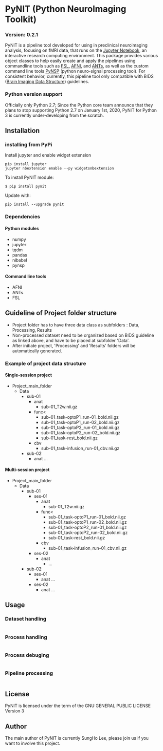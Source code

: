 # PyNIT (Python NeuroImaging Toolkit)
### Version: 0.2.1

PyNIT is a pipeline tool developed for using in preclinical neuroimaging analysis, focusing on fMRI data, that runs on the [Jupyter Notebook](http://jupyter-notebook.readthedocs.io/en/stable/), an interactive research computing environment. This package provides various object classes to help easily create and apply the pipelines using commandline tools such as [FSL](https://fsl.fmrib.ox.ac.uk), [AFNI](https://afni.nimh.nih.gov), and [ANTs](http://stnava.github.io/ANTs/), as well as the custom command line tools [PyNSP](https://github.com/dvm-shlee/PyNSP) (python neuro-signal processing tool). For consistent behavior, currently, this pipeline tool only compatible with BIDS ([Brain Imaging Data Structure](http://bids.neuroimaging.io)) guidelines.

### Python version support
Officially only Python 2.7; Since the Python core team announce that they plans to stop supporting Python 2.7 on January 1st, 2020, PyNIT for Python 3 is currently under-developing from the scratch.

## Installation
### installing from PyPi 
Install jupyter and enable widget extension

```
pip install jupyter
jupyter nbextension enable --py widgetsnbextension
```

To install PyNIT module:
```angular2html
$ pip install pynit
```

Update with:
```
pip install --upgrade pynit
```

### Dependencies
#### Python modules
- numpy
- jupyter 
- tqdm
- pandas
- nibabel
- pynsp
#### Command line tools
- AFNI
- ANTs
- FSL

## Guideline of Project folder structure

- Project folder has to have three data class as subfolders : Data, Processing, Results
- Non-processed dataset need to be organized based on BIDS guideline as linked above, and have to be placed at subfolder 'Data'.
- After initiate project, 'Processing' and 'Results' folders will be automatically generated.

### Example of project data structure
#### Single-session project
- Project_main_folder
    - Data
        - sub-01
            - anat
                - sub-01_T2w.nii.gz
            - func<
                - sub-01_task-optoP1_run-01_bold.nii.gz
                - sub-01_task-optoP1_run-02_bold.nii.gz
                - sub-01_task-optoP2_run-01_bold.nii.gz
                - sub-01_task-optoP2_run-02_bold.nii.gz
                - sub-01_task-rest_bold.nii.gz
            - cbv
                - sub-01_task-infusion_run-01_cbv.nii.gz
        - sub-02
            - anat
                ...

#### Multi-session project
- Project_main_folder
    - Data</il>
        - sub-01
            - ses-01
                - anat
                    - sub-01_T2w.nii.gz
                - func<
                    - sub-01_task-optoP1_run-01_bold.nii.gz
                    - sub-01_task-optoP1_run-02_bold.nii.gz
                    - sub-01_task-optoP2_run-01_bold.nii.gz
                    - sub-01_task-optoP2_run-02_bold.nii.gz
                    - sub-01_task-rest_bold.nii.gz
                - cbv
                    - sub-01_task-infusion_run-01_cbv.nii.gz
            - ses-02
                - anat
                    - ...
        - sub-02
            - ses-01
                - anat
                    ...
            - ses-02
                - anat
                    ...

## Usage
### Dataset handling
```angular2html

```
### Process handling
```angular2html

```
### Process debuging
```angular2html

```
### Pipeline processing
```angular2html

```
## License
PyNIT is licensed under the term of the GNU GENERAL PUBLIC LICENSE Version 3

## Author
The main author of PyNIT is currently SungHo Lee, please join us if you want to involve this project.
